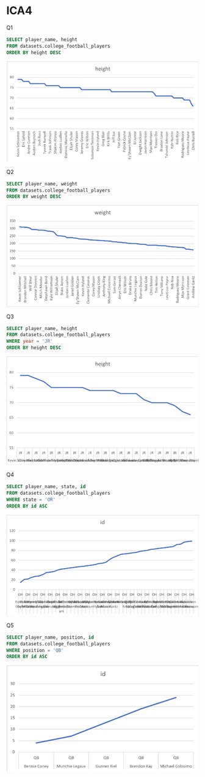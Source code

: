 # ICA4

Q1

```sql
SELECT player_name, height
FROM datasets.college_football_players
ORDER BY height DESC
```
![ICA4-1](Visualization/ICA4-1.png)

Q2

```sql
SELECT player_name, weight
FROM datasets.college_football_players
ORDER BY weight DESC
```
![ICA4-1](Visualization/ICA4-2.png)

Q3

```sql
SELECT player_name, height
FROM datasets.college_football_players
WHERE year = 'JR'
ORDER BY height DESC
```
![ICA4-1](Visualization/ICA4-3.png)

Q4

```sql
SELECT player_name, state, id
FROM datasets.college_football_players
WHERE state = 'OR'
ORDER BY id ASC
```
![ICA4-1](Visualization/ICA4-4.png)

Q5

```sql
SELECT player_name, position, id
FROM datasets.college_football_players
WHERE position = 'QB'
ORDER BY id ASC
```

![ICA4-1](Visualization/ICA4-5.png)

